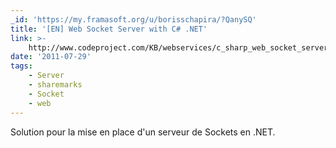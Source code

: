 ```yaml
---
_id: 'https://my.framasoft.org/u/borisschapira/?QanySQ'
title: '[EN] Web Socket Server with C# .NET'
link: >-
    http://www.codeproject.com/KB/webservices/c_sharp_web_socket_server.aspx?msg=3364691
date: '2011-07-29'
tags:
    - Server
    - sharemarks
    - Socket
    - web
---
```


<div class="markdown"><p>Solution pour la mise en place d'un serveur de Sockets en .NET.
</p></div>
